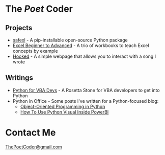 # The *Poet* Coder

## Projects
* [safexl](https://github.com/ThePoetCoder/safexl) - A pip-installable open-source Python package
* [Excel Beginner to Advanced](https://github.com/ThePoetCoder/Excel-Beginner-To-Advanced) - A trio of workbooks to teach Excel concepts by example
* [Hooked](https://thepoetcoder.github.io/Hooked/hooked.htm) - A simple webpage that allows you to interact with a song I wrote

## Writings
* [Python for VBA Devs](https://github.com/ThePoetCoder/Python-for-VBA-Devs) - A Rosetta Stone for VBA developers to get into Python
* Python in Office - Some posts I've written for a Python-focused blog:
    - [Object-Oriented Programming in Python](https://pythoninoffice.com/object-oriented-programming-in-python/)
    - [How To Use Python Visual Inside PowerBI](https://pythoninoffice.com/how-to-use-python-visual-inside-powerbi/)

# Contact Me
[ThePoetCoder@gmail.com](mailto:thepoetcoder@gmail.com)
